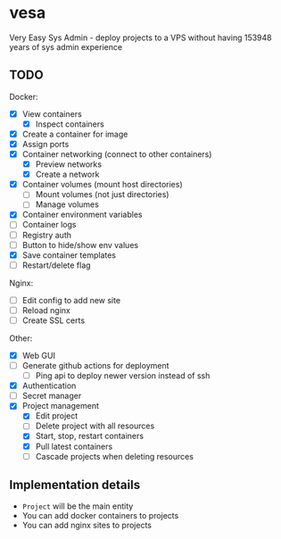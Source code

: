 # vesa
Very Easy Sys Admin - deploy projects to a VPS without having 153948 years of sys admin experience

## TODO
Docker:
- [X] View containers
  - [X] Inspect containers
- [X] Create a container for image
- [X] Assign ports
- [X] Container networking (connect to other containers)
  - [X] Preview networks
  - [X] Create a network
- [X] Container volumes (mount host directories)
  - [ ] Mount volumes (not just directories)
  - [ ] Manage volumes
- [X] Container environment variables
- [ ] Container logs
- [ ] Registry auth
- [ ] Button to hide/show env values
- [X] Save container templates
- [ ] Restart/delete flag

Nginx:
- [ ] Edit config to add new site
- [ ] Reload nginx
- [ ] Create SSL certs

Other:
- [X] Web GUI
- [ ] Generate github actions for deployment
  - [ ] Ping api to deploy newer version instead of ssh
- [X] Authentication
- [ ] Secret manager
- [X] Project management
  - [X] Edit project
  - [ ] Delete project with all resources
  - [X] Start, stop, restart containers
  - [X] Pull latest containers
  - [ ] Cascade projects when deleting resources

## Implementation details

- `Project` will be the main entity
- You can add docker containers to projects
- You can add nginx sites to projects
